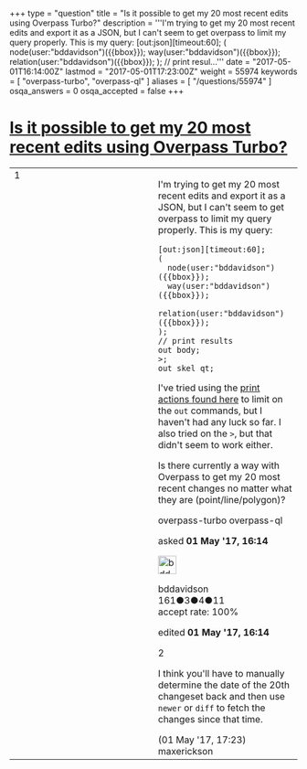 +++
type = "question"
title = "Is it possible to get my 20 most recent edits using Overpass Turbo?"
description = '''I&#x27;m trying to get my 20 most recent edits and export it as a JSON, but I can&#x27;t seem to get overpass to limit my query properly. This is my query: [out:json][timeout:60]; (  node(user:&quot;bddavidson&quot;)({{bbox}});  way(user:&quot;bddavidson&quot;)({{bbox}});  relation(user:&quot;bddavidson&quot;)({{bbox}}); ); // print resul...'''
date = "2017-05-01T16:14:00Z"
lastmod = "2017-05-01T17:23:00Z"
weight = 55974
keywords = [ "overpass-turbo", "overpass-ql" ]
aliases = [ "/questions/55974" ]
osqa_answers = 0
osqa_accepted = false
+++

<div class="headNormal">

# [Is it possible to get my 20 most recent edits using Overpass Turbo?](/questions/55974/is-it-possible-to-get-my-20-most-recent-edits-using-overpass-turbo)

</div>

<div id="main-body">

<div id="askform">

<table id="question-table" style="width:100%;">
<colgroup>
<col style="width: 50%" />
<col style="width: 50%" />
</colgroup>
<tbody>
<tr>
<td style="width: 30px; vertical-align: top"><div class="vote-buttons">
<span id="post-55974-upvote" class="ajax-command post-vote up" rel="nofollow" title="I like this post (click again to cancel)"> </span>
<div id="post-55974-score" class="post-score" title="current number of votes">
1
</div>
<span id="post-55974-downvote" class="ajax-command post-vote down" rel="nofollow" title="I dont like this post (click again to cancel)"> </span> <span id="favorite-mark" class="ajax-command favorite-mark" rel="nofollow" title="mark/unmark this question as favorite (click again to cancel)"> </span>
<div id="favorite-count" class="favorite-count">
&#10;</div>
</div></td>
<td><div id="item-right">
<div class="question-body">
<p>I'm trying to get my 20 most recent edits and export it as a JSON, but I can't seem to get overpass to limit my query properly. This is my query:</p>
<pre><code>[out:json][timeout:60];
(
  node(user:&quot;bddavidson&quot;)({{bbox}});
  way(user:&quot;bddavidson&quot;)({{bbox}});
  relation(user:&quot;bddavidson&quot;)({{bbox}});
);
// print results
out body;
&gt;;
out skel qt;</code></pre>
<p>I've tried using the <a href="https://wiki.openstreetmap.org/wiki/Overpass_API/Overpass_QL#Print_.28out.29">print actions found here</a> to limit on the <code>out</code> commands, but I haven't had any luck so far. I also tried on the <code>&gt;</code>, but that didn't seem to work either.</p>
<p>Is there currently a way with Overpass to get my 20 most recent changes no matter what they are (point/line/polygon)?</p>
</div>
<div id="question-tags" class="tags-container tags">
<span class="post-tag tag-link-overpass-turbo" rel="tag" title="see questions tagged &#39;overpass-turbo&#39;">overpass-turbo</span> <span class="post-tag tag-link-overpass-ql" rel="tag" title="see questions tagged &#39;overpass-ql&#39;">overpass-ql</span>
</div>
<div id="question-controls" class="post-controls">
&#10;</div>
<div class="post-update-info-container">
<div class="post-update-info post-update-info-user">
<p>asked <strong>01 May '17, 16:14</strong></p>
<img src="https://secure.gravatar.com/avatar/c37cbe38f485579bcc6a040b405b55e6?s=32&amp;d=identicon&amp;r=g" class="gravatar" width="32" height="32" alt="bddavidson&#39;s gravatar image" />
<p><span>bddavidson</span><br />
<span class="score" title="161 reputation points">161</span><span title="3 badges"><span class="badge1">●</span><span class="badgecount">3</span></span><span title="4 badges"><span class="silver">●</span><span class="badgecount">4</span></span><span title="11 badges"><span class="bronze">●</span><span class="badgecount">11</span></span><br />
<span class="accept_rate" title="Rate of the user&#39;s accepted answers">accept rate:</span> <span title="bddavidson has one accepted answer">100%</span></p>
</div>
<div class="post-update-info post-update-info-edited">
<p><span> edited <strong>01 May '17, 16:14</strong> </span></p>
</div>
</div>
<div id="comments-container-55974" class="comments-container">
<span id="55975"></span>
<div id="comment-55975" class="comment">
<div id="post-55975-score" class="comment-score">
2
</div>
<div class="comment-text">
<p>I think you'll have to manually determine the date of the 20th changeset back and then use <code>newer</code> or <code>diff</code> to fetch the changes since that time.</p>
</div>
<div id="comment-55975-info" class="comment-info">
<span class="comment-age">(01 May '17, 17:23)</span> <span class="comment-user userinfo">maxerickson</span>
</div>
</div>
</div>
<div id="comment-tools-55974" class="comment-tools">
&#10;</div>
<div class="clear">
&#10;</div>
<div id="comment-55974-form-container" class="comment-form-container">
&#10;</div>
<div class="clear">
&#10;</div>
</div></td>
</tr>
</tbody>
</table>

</div>

</div>

